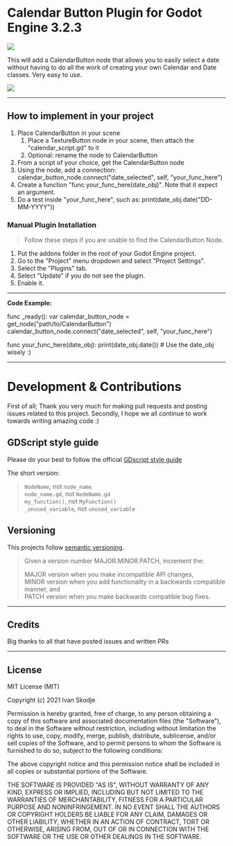 # Calendar Button Plugin for Godot Engine 3.2.3
![](icon.png)

This will add a CalendarButton node that allows you to easily select a date without having to do all the work of creating your own Calendar and Date classes.
Very easy to use.

![](http://i.imgur.com/effwCjs.png)

-----------

## How to implement in your project

1. Place CalendarButton in your scene
	1. Place a TextureButton node in your scene, then attach the "calendar_script.gd" to it
	2. Optional: rename the node to CalendarButton
2. From a script of your choice, get the CalendarButton node
3. Using the node, add a connection: calendar_button_node.connect("date_selected", self, "your_func_here")
4. Create a function "func your_func_here(date_obj)". Note that it expect an argument.
5. Do a test inside "your_func_here", such as:  print(date_obj.date("DD-MM-YYYY"))

### Manual Plugin Installation

> Follow these steps if you are unable to find the CalendarButton Node.

1. Put the addons folder in the root of your Godot Engine project.
2. Go to the "Project" menu dropdown and select "Project Settings".
3. Select the "Plugins" tab. 
4. Select "Update" if you do not see the plugin.
5. Enable it.

-----------

**Code Example:**

func _ready():
	var calendar_button_node = get_node("path/to/CalendarButton")
	calendar_button_node.connect("date_selected", self, "your_func_here")

func your_func_here(date_obj):
	print(date_obj.date()) # Use the date_obj wisely :)

-----------

# Development & Contributions

First of all; Thank you very much for making pull requests and posting issues related to this project.
Secondly, I hope we all continue to work towards writing amazing code :)

## GDScript style guide
Please do your best to follow the official [GDscript style guide](https://docs.godotengine.org/en/stable/getting_started/scripting/gdscript/gdscript_styleguide.html)  
  
The short version:
> `NodeName`, not `node_name`   
> `node_name.gd`, not `NodeName.gd`  
> `my_function()`, not `MyFunction()`  
> `_unused_variable`, not `unused_variable`  

## Versioning
This projects follow [semantic versioning](https://semver.org/).

> Given a version number MAJOR.MINOR.PATCH, increment the:  
>   
> MAJOR version when you make incompatible API changes,  
> MINOR version when you add functionality in a backwards compatible manner, and  
> PATCH version when you make backwards compatible bug fixes.  

-----------

## Credits 
Big thanks to all that have posted issues and written PRs

-----------

## License

MIT License (MIT)

Copyright (c) 2021 Ivan Skodje

Permission is hereby granted, free of charge, to any person obtaining a copy
of this software and associated documentation files (the "Software"), to deal
in the Software without restriction, including without limitation the rights
to use, copy, modify, merge, publish, distribute, sublicense, and/or sell
copies of the Software, and to permit persons to whom the Software is
furnished to do so, subject to the following conditions:

The above copyright notice and this permission notice shall be included in all
copies or substantial portions of the Software.

THE SOFTWARE IS PROVIDED "AS IS", WITHOUT WARRANTY OF ANY KIND, EXPRESS OR
IMPLIED, INCLUDING BUT NOT LIMITED TO THE WARRANTIES OF MERCHANTABILITY,
FITNESS FOR A PARTICULAR PURPOSE AND NONINFRINGEMENT. IN NO EVENT SHALL THE
AUTHORS OR COPYRIGHT HOLDERS BE LIABLE FOR ANY CLAIM, DAMAGES OR OTHER
LIABILITY, WHETHER IN AN ACTION OF CONTRACT, TORT OR OTHERWISE, ARISING FROM,
OUT OF OR IN CONNECTION WITH THE SOFTWARE OR THE USE OR OTHER DEALINGS IN THE
SOFTWARE.
